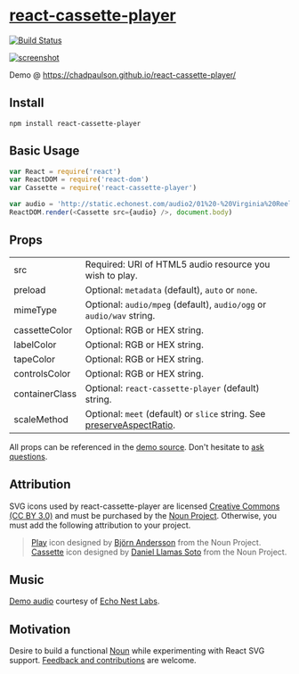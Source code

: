 # [react-cassette-player](https://chadpaulson.github.io/react-cassette-player/)

[![Build Status](https://travis-ci.org/chadpaulson/react-cassette-player.svg?branch=master)](https://travis-ci.org/chadpaulson/react-cassette-player)

[![screenshot](https://github.com/chadpaulson/react-cassette-player/raw/gh-pages/img/screenshot.png)](https://chadpaulson.github.io/react-cassette-player/)

Demo @ https://chadpaulson.github.io/react-cassette-player/

## Install

```
npm install react-cassette-player
```

## Basic Usage

```javascript
var React = require('react')
var ReactDOM = require('react-dom')
var Cassette = require('react-cassette-player')

var audio = 'http://static.echonest.com/audio2/01%20-%20Virginia%20Reel%20Around%20The%20Fountain.mp3'
ReactDOM.render(<Cassette src={audio} />, document.body)
```

## Props

|                |                      |
|----------------|----------------------|
| src            | Required: URI of HTML5 audio resource you wish to play. |
| preload        | Optional: `metadata` (default), `auto` or `none`. |
| mimeType       | Optional: `audio/mpeg` (default), `audio/ogg` or `audio/wav` string. |
| cassetteColor  | Optional: RGB or HEX string. |
| labelColor     | Optional: RGB or HEX string. |
| tapeColor      | Optional: RGB or HEX string. |
| controlsColor  | Optional: RGB or HEX string. |
| containerClass | Optional: `react-cassette-player` (default) string. |
| scaleMethod    | Optional: `meet` (default) or `slice` string. See [preserveAspectRatio](https://developer.mozilla.org/en-US/docs/Web/SVG/Attribute/preserveAspectRatio). |

All props can be referenced in the [demo source](https://github.com/chadpaulson/react-cassette-player/tree/gh-pages). Don't hesitate to [ask questions](https://github.com/chadpaulson/react-cassette-player/issues/new).

## Attribution

SVG icons used by react-cassette-player are licensed [Creative Commons (CC BY 3.0)](https://creativecommons.org/licenses/by/3.0/us/) and must be purchased by the [Noun Project](http://thenounproject.com). Otherwise, you must add the following attribution to your project.

  > [Play](http://thenounproject.com/term/play/15109/) icon designed by [Björn Andersson](http://thenounproject.com/bjorna1/) from the Noun Project.
  > [Cassette](http://thenounproject.com/term/cassette/37972/) icon designed by [Daniel Llamas Soto](http://thenounproject.com/yamasoto/) from the Noun Project.

## Music

[Demo audio](https://chadpaulson.github.io/react-cassette-player/) courtesy of [Echo Nest Labs](http://static.echonest.com/labs/).

## Motivation

Desire to build a functional [Noun](http://thenounproject.com) while experimenting with React SVG support. [Feedback and contributions](https://github.com/chadpaulson/react-cassette-player/issues/new) are welcome.